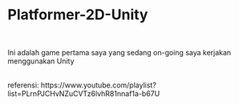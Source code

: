 <h1>Platformer-2D-Unity</h1>
<br>
<p>Ini adalah game pertama saya yang sedang on-going saya kerjakan menggunakan Unity</p>
<br>
referensi:
https://www.youtube.com/playlist?list=PLrnPJCHvNZuCVTz6lvhR81nnaf1a-b67U

